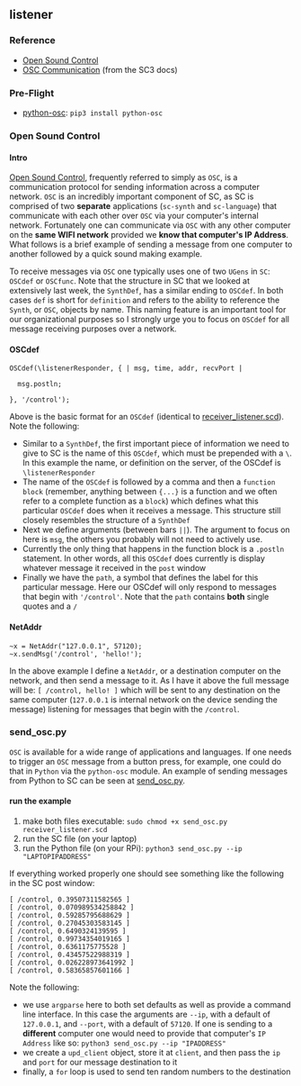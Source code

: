 ## listener

### Reference

* [Open Sound Control](http://opensoundcontrol.org/)
* [OSC Communication](http://doc.sccode.org/Guides/OSC_communication.html) (from the SC3 docs)


### Pre-Flight

* [python-osc](): `pip3 install python-osc`


### Open Sound Control

#### Intro

[Open Sound Control](http://opensoundcontrol.org/), frequently referred to simply as `OSC`, is a communication protocol for sending information across a computer network. `OSC` is an incredibly important component of SC, as SC is comprised of two **separate** applications (`sc-synth` and `sc-language`) that communicate with each other over `OSC` via your computer's internal network. Fortunately one can communicate via `OSC` with any other computer on the **same WIFI network** provided we **know that computer's IP Address**. What follows is a brief example of sending a message from one computer to another followed by a quick sound making example.

To receive messages via `OSC` one typically uses one of two `UGens` in `SC`: `OSCdef` or `OSCfunc`. Note that the structure in SC that we looked at extensively last week, the `SynthDef`, has a similar ending to `OSCdef`. In both cases `def` is short for `definition` and refers to the ability to reference the `Synth`, or `OSC`, objects by name. This naming feature is an important tool for our organizational purposes so I strongly urge you to focus on `OSCdef` for all message receiving purposes over a network.


#### OSCdef

```supercollider
OSCdef(\listenerResponder, { | msg, time, addr, recvPort |

  msg.postln;

}, '/control');
```

Above is the basic format for an `OSCdef` (identical to [receiver_listener.scd](receiver_listener.scd)). Note the following:

* Similar to a `SynthDef`, the first important piece of information we need to give to SC is the name of this `OSCdef`, which must be prepended with a `\`. In this example the name, or definition on the server, of the OSCdef is `\listenerResponder`
* The name of the `OSCdef` is followed by a comma and then a `function block` (remember, anything between `{...}` is a function and we often refer to a complete function as a `block`) which defines what this particular `OSCdef` does when it receives a message. This structure still closely resembles the structure of a `SynthDef`
* Next we define arguments (between bars `||`). The argument to focus on here is `msg`, the others you probably will not need to actively use.
* Currently the only thing that happens in the function block is a `.postln` statement. In other words, all this `OSCdef` does currently is display whatever message it received in the `post` window
* Finally we have the `path`, a symbol that defines the label for this particular message. Here our OSCdef will only respond to messages that begin with `'/control'`. Note that the `path` contains **both** single quotes and a `/`


#### NetAddr

```supercollider
~x = NetAddr("127.0.0.1", 57120);
~x.sendMsg('/control', 'hello!');
```

In the above example I define a `NetAddr`, or a destination computer on the network, and then send a message to it. As I have it above the full message will be: `[ /control, hello! ]` which will be sent to any destination on the same computer (`127.0.0.1` is internal network on the device sending the message) listening for messages that begin with the `/control`.


### send_osc.py

`OSC` is available for a wide range of applications and languages. If one needs to trigger an `OSC` message from a button press, for example, one could do that in `Python` via the `python-osc` module. An example of sending messages from Python to SC can be seen at [send_osc.py](OSC/listener/send_osc.py).


#### run the example

1. make both files executable: `sudo chmod +x send_osc.py receiver_listener.scd`
2. run the SC file (on your laptop)
3. run the Python file (on your RPi): `python3 send_osc.py --ip "LAPTOPIPADDRESS"`

If everything worked properly one should see something like the following in the SC post window:

```supercollider
[ /control, 0.39507311582565 ]
[ /control, 0.070989534258842 ]
[ /control, 0.59285795688629 ]
[ /control, 0.27045303583145 ]
[ /control, 0.6490324139595 ]
[ /control, 0.99734354019165 ]
[ /control, 0.6361175775528 ]
[ /control, 0.43457522988319 ]
[ /control, 0.026228973641992 ]
[ /control, 0.58365857601166 ]
```

Note the following:
* we use `argparse` here to both set defaults as well as provide a command line interface. In this case the arguments are `--ip`, with a default of `127.0.0.1`, and `--port`, with a default of `57120`. If one is sending to a **different** computer one would need to provide that computer's `IP Address` like so: `python3 send_osc.py --ip "IPADDRESS"`
* we create a `upd_client` object, store it at `client`, and then pass the `ip` and `port` for our message destination to it
* finally, a `for` loop is used to send ten random numbers to the destination
